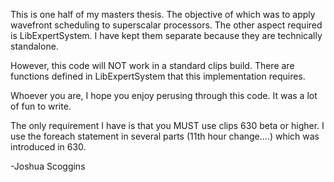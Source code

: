 This is one half of my masters thesis. The objective of which was to apply
wavefront scheduling to superscalar processors. The other aspect required is
LibExpertSystem. I have kept them separate because they are technically
standalone.

However, this code will NOT work in a standard clips build. There are functions
defined in LibExpertSystem that this implementation requires. 

Whoever you are, I hope you enjoy perusing through this code. It was a lot of
fun to write. 

The only requirement I have is that you MUST use clips 630 beta or higher. I
use the foreach statement in several parts (11th hour change....) which was
introduced in 630.

-Joshua Scoggins

